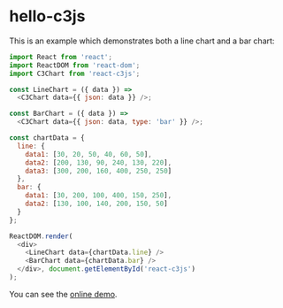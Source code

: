 # hello-c3js

This is an example which demonstrates both a line chart and a bar chart:

```javascript
import React from 'react';
import ReactDOM from 'react-dom';
import C3Chart from 'react-c3js';

const LineChart = ({ data }) =>
  <C3Chart data={{ json: data }} />;

const BarChart = ({ data }) =>
  <C3Chart data={{ json: data, type: 'bar' }} />;

const chartData = {
  line: {
    data1: [30, 20, 50, 40, 60, 50],
    data2: [200, 130, 90, 240, 130, 220],
    data3: [300, 200, 160, 400, 250, 250]
  },
  bar: {
    data1: [30, 200, 100, 400, 150, 250],
    data2: [130, 100, 140, 200, 150, 50]
  }
};

ReactDOM.render(
  <div>
    <LineChart data={chartData.line} />
    <BarChart data={chartData.bar} />
  </div>, document.getElementById('react-c3js')
);
```

You can see the [online demo][demo].

[demo]: http://bcbcarl.github.io/react-c3js/
